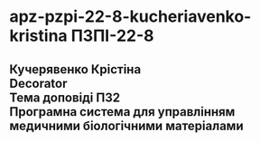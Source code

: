 # apz-pzpi-22-8-kucheriavenko-kristina ПЗПІ-22-8  
Кучерявенко Крістіна   
Decorator  
Тема доповіді ПЗ2  
Програмна система для управлінням медичними біологічними матеріалами  
---
